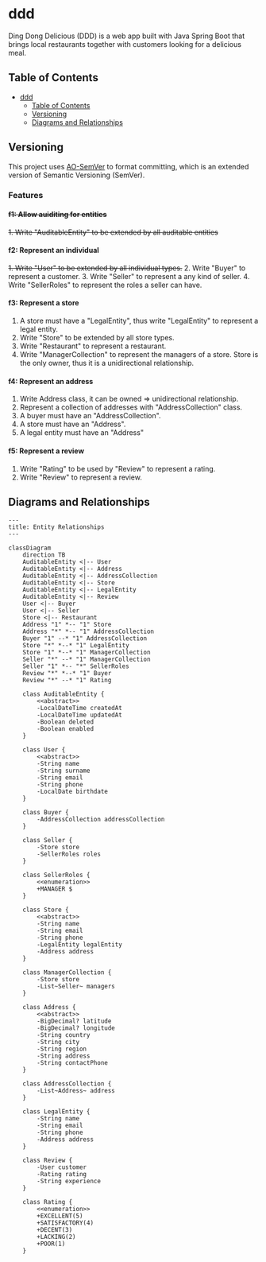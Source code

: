 # ddd

Ding Dong Delicious (DDD) is a web app built with Java Spring Boot
that brings local restaurants together with customers looking for a delicious meal.

## Table of Contents

- [ddd](#ddd)
    - [Table of Contents](#table-of-contents)
    - [Versioning](#versioning)
    - [Diagrams and Relationships](#diagrams-and-relationships)

## Versioning

This project uses [AO-SemVer](https://github.com/alcheware/alpha-oriented-semantic-versioning) to format committing,
which is an extended version of Semantic Versioning (SemVer).

### Features

#### ~~f1: Allow auiditing for entities~~

~~1. Write "AuditableEntity" to be extended by all auditable entities~~

#### f2: Represent an individual

~~1. Write "User" to be extended by all individual types.~~
2. Write "Buyer" to represent a customer.
3. Write "Seller" to represent a any kind of seller.
4. Write "SellerRoles" to represent the roles a seller can have.

#### f3: Represent a store

1. A store must have a "LegalEntity", thus write "LegalEntity" to represent a legal entity.
2. Write "Store" to be extended by all store types.
3. Write "Restaurant" to represent a restaurant.
4. Write "ManagerCollection" to represent the managers of a store. Store is the only owner, thus it is a unidirectional
   relationship.

#### f4: Represent an address

1. Write Address class, it can be owned => unidirectional relationship.
2. Represent a collection of addresses with "AddressCollection" class.
3. A buyer must have an "AddressCollection".
4. A store must have an "Address".
5. A legal entity must have an "Address"

#### f5: Represent a review

1. Write "Rating" to be used by "Review" to represent a rating.
2. Write "Review" to represent a review.

## Diagrams and Relationships

```mermaid
---
title: Entity Relationships
---

classDiagram
    direction TB
    AuditableEntity <|-- User
    AuditableEntity <|-- Address
    AuditableEntity <|-- AddressCollection
    AuditableEntity <|-- Store
    AuditableEntity <|-- LegalEntity
    AuditableEntity <|-- Review
    User <|-- Buyer
    User <|-- Seller
    Store <|-- Restaurant
    Address "1" *-- "1" Store
    Address "*" *-- "1" AddressCollection
    Buyer "1" --* "1" AddressCollection
    Store "*" *--* "1" LegalEntity
    Store "1" *--* "1" ManagerCollection
    Seller "*" --* "1" ManagerCollection
    Seller "1" *-- "*" SellerRoles
    Review "*" *--* "1" Buyer
    Review "*" --* "1" Rating

    class AuditableEntity {
        <<abstract>>
        -LocalDateTime createdAt
        -LocalDateTime updatedAt
        -Boolean deleted
        -Boolean enabled
    }

    class User {
        <<abstract>>
        -String name
        -String surname
        -String email
        -String phone
        -LocalDate birthdate
    }

    class Buyer {
        -AddressCollection addressCollection
    }

    class Seller {
        -Store store
        -SellerRoles roles
    }

    class SellerRoles {
        <<enumeration>>
        +MANAGER $
    }

    class Store {
        <<abstract>>
        -String name
        -String email
        -String phone
        -LegalEntity legalEntity
        -Address address
    }

    class ManagerCollection {
        -Store store
        -List~Seller~ managers
    }

    class Address {
        <<abstract>>
        -BigDecimal? latitude
        -BigDecimal? longitude
        -String country
        -String city
        -String region
        -String address
        -String contactPhone
    }

    class AddressCollection {
        -List~Address~ address
    }

    class LegalEntity {
        -String name
        -String email
        -String phone
        -Address address
    }

    class Review {
        -User customer
        -Rating rating
        -String experience
    }

    class Rating {
        <<enumeration>>
        +EXCELLENT(5)
        +SATISFACTORY(4)
        +DECENT(3)
        +LACKING(2)
        +POOR(1)
    }
```